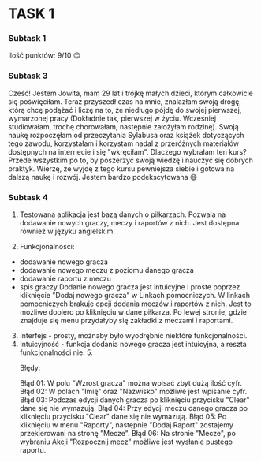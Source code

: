# TASK 1
### Subtask 1
Ilość punktów: 9/10 :blush:
### Subtask 3
Cześć! Jestem Jowita, mam 29 lat i trójkę małych dzieci, którym całkowicie się poświęciłam. Teraz przyszedł czas na mnie, znalazłam swoją drogę, którą chcę podążać i liczę na to, że niedługo pójdę do swojej pierwszej, wymarzonej pracy (Dokładnie tak, pierwszej w życiu. Wcześniej studiowałam, trochę chorowałam, następnie założyłam rodzinę). Swoją naukę rozpoczęłam od przeczytania Sylabusa oraz książek dotyczących tego zawodu, korzystałam i korzystam nadal z przeróżnych materiałów dostępnych na internecie i się "wkręciłam". Dlaczego wybrałam ten kurs? Przede wszystkim po to, by poszerzyć swoją wiedzę i nauczyć się dobrych praktyk. Wierzę, że wyjdę z tego kursu pewniejsza siebie i gotowa na dalszą naukę i rozwój. Jestem bardzo podekscytowana 😄
### Subtask 4 
1. Testowana aplikacja jest bazą danych o piłkarzach. Pozwala na dodawanie nowych graczy, meczy i raportów z nich. Jest dostępna również w języku angielskim.
2. <p>Funkcjonalności:</p>
- dodawanie nowego gracza
- dodawanie nowego meczu z poziomu danego gracza
- dodawanie raportu z meczu 
- spis graczy 
Dodanie nowego gracza jest intuicyjne i proste poprzez kliknięcie "Dodaj nowego gracza" w Linkach pomocniczych. W linkach pomocniczych brakuje opcji dodania meczów i raportów z nich. Jest to możliwe dopiero po kliknięciu w dane piłkarza. Po lewej stronie, gdzie znajduje się menu przydałyby się zakładki z meczami i raportami. 
3. Interfejs - prosty, możnaby było wyodrębnić niektóre funkcjonalności.
4. Intuicyjność - funkcja dodania nowego gracza jest intuicyjna, a reszta funkcjonalności nie.
5.<p> Błędy:</P>
Błąd 01: W polu "Wzrost gracza" można wpisać zbyt dużą ilość cyfr. 
Błąd 02: W polach "Imię" oraz "Nazwisko" możliwe jest wpisanie cyfr. 
Błąd 03: Podczas edycji danych gracza po kliknięciu przycisku "Clear" dane się nie wymazują. 
Błąd 04: Przy edycji meczu danego gracza po kliknięciu przycisku "Clear" dane się nie wymazują. 
Błąd 05: Po kliknięciu w menu "Raporty", następnie "Dodaj Raport" zostajemy przekierowani na stronę "Mecze". 
Błąd 06: Na stronie "Mecze", po wybraniu Akcji "Rozpocznij mecz" możliwe jest wysłanie pustego raportu. 

 

